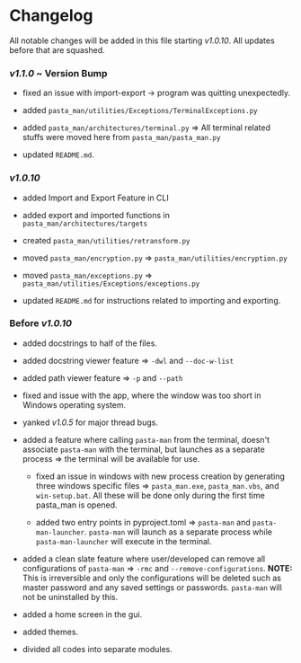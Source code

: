 # Changelog

All notable changes will be added in this file starting _v1.0.10_. All updates before that are squashed.

### _v1.1.0_ ~ Version Bump

- fixed an issue with import-export -> program was quitting unexpectedly.

- added `pasta_man/utilities/Exceptions/TerminalExceptions.py`

- added `pasta_man/architectures/terminal.py` => All terminal related stuffs were moved here from `pasta_man/pasta_man.py`

- updated `README.md`.

### _v1.0.10_

- added Import and Export Feature in CLI

- added export and imported functions in `pasta_man/architectures/targets`

- created `pasta_man/utilities/retransform.py`

- moved `pasta_man/encryption.py` => `pasta_man/utilities/encryption.py`

- moved `pasta_man/exceptions.py` => `pasta_man/utilities/Exceptions/exceptions.py`

- updated `README.md` for instructions related to importing and exporting.

### Before _v1.0.10_

- added docstrings to half of the files.

- added docstring viewer feature => `-dwl` and `--doc-w-list`

- added path viewer feature => `-p` and `--path`

- fixed and issue with the app, where the window was too short in Windows operating system.

- yanked _v1.0.5_ for major thread bugs.

- added a feature where calling `pasta-man` from the terminal, doesn't associate `pasta-man` with the terminal, but launches as a separate process => the terminal will be available for use.
    - fixed an issue in windows with new process creation by generating three windows specific files => `pasta_man.exe`, `pasta_man.vbs`, and `win-setup.bat`. All these will be done only during the first time pasta_man is opened.

    - added two entry points in pyproject.toml => `pasta-man` and `pasta-man-launcher`. `pasta-man` will launch as a separate process while `pasta-man-launcher` will execute in the terminal.

- added a clean slate feature where user/developed can remove all configurations of `pasta-man` => `-rmc` and `--remove-configurations`. **NOTE:** This is irreversible and only the configurations will be deleted such as master password and any saved settings or passwords. `pasta-man` will not be uninstalled by this.

- added a home screen in the gui.

- added themes.

- divided all codes into separate modules.